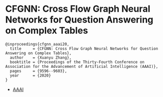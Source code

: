 # CFGNN: Cross Flow Graph Neural Networks for Question Answering on Complex Tables

```
@inproceedings{cfgnn_aaai20,
  title     = {CFGNN: Cross Flow Graph Neural Networks for Question Answering on Complex Tables},
  author    = {Xuanyu Zhang},
  booktitle = {Proceedings of the Thirty-Fourth Conference on Association for the Advancement of Artificial Intelligence (AAAI)},
  pages	    = {9596--9603},
  year      = {2020}
}
```
- [AAAI](https://aaai.org/ojs/index.php/AAAI/article/view/6506)